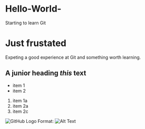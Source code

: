# Hello-World-
Starting to learn Git
# Just frustated
Expeting a good experience at Git and something worth learning.
## A junior heading *this* **text**

* item 1
* item 2

1. item 1a
1. item 2a
1. item 2c 

![GitHub Logo](/images/logo.png)
Format: ![Alt Text](url)

